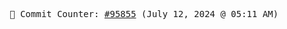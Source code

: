 <p align="center">
    <samp>
        📮 Commit Counter: <a href="https://github.com/Javascript-void0/Javascript-void0/commits/main">#95855</a> (July 12, 2024 @ 05:11 AM)
    </samp>
</p>